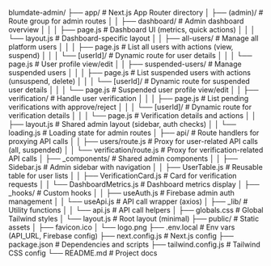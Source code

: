 blumdate-admin/
├── app/                              # Next.js App Router directory
│   ├── (admin)/                     # Route group for admin routes
│   │   ├── dashboard/               # Admin dashboard overview
│   │   │   ├── page.js              # Dashboard UI (metrics, quick actions)
│   │   │   └── layout.js            # Dashboard-specific layout
│   │   ├── all-users/               # Manage all platform users
│   │   │   ├── page.js              # List all users with actions (view, suspend)
│   │   │   └── [userId]/            # Dynamic route for user details
│   │   │       └── page.js          # User profile view/edit
│   │   ├── suspended-users/         # Manage suspended users
│   │   │   ├── page.js              # List suspended users with actions (unsuspend, delete)
│   │   │   └── [userId]/            # Dynamic route for suspended user details
│   │   │       └── page.js          # Suspended user profile view/edit
│   │   ├── verification/            # Handle user verification
│   │   │   ├── page.js              # List pending verifications with approve/reject
│   │   │   └── [userId]/            # Dynamic route for verification details
│   │   │       └── page.js          # Verification details and actions
│   │   ├── layout.js                # Shared admin layout (sidebar, auth checks)
│   │   └── loading.js               # Loading state for admin routes
│   ├── api/                         # Route handlers for proxying API calls
│   │   ├── users/route.js           # Proxy for user-related API calls (all, suspended)
│   │   └── verification/route.js    # Proxy for verification-related API calls
│   ├── _components/                 # Shared admin components
│   │   ├── Sidebar.js               # Admin sidebar with navigation
│   │   ├── UserTable.js             # Reusable table for user lists
│   │   ├── VerificationCard.js      # Card for verification requests
│   │   └── DashboardMetrics.js      # Dashboard metrics display
│   ├── _hooks/                      # Custom hooks
│   │   ├── useAuth.js               # Firebase admin auth management
│   │   └── useApi.js                # API call wrapper (axios)
│   ├── _lib/                        # Utility functions
│   │   └── api.js                   # API call helpers
│   ├── globals.css                  # Global Tailwind styles
│   └── layout.js                    # Root layout (minimal)
├── public/                          # Static assets
│   ├── favicon.ico
│   └── logo.png
├── .env.local                       # Env vars (API_URL, Firebase config)
├── next.config.js                   # Next.js config
├── package.json                     # Dependencies and scripts
├── tailwind.config.js               # Tailwind CSS config
└── README.md                        # Project docs